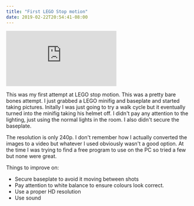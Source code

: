 ```yaml
---
title: "First LEGO Stop motion"
date: 2019-02-22T20:54:41-08:00
---
```


<!--more-->

<div class="youtube-responsive-container">
<iframe  src="https://www.youtube.com/embed/KZDCZosS9Dc" frameborder="0" allow="accelerometer; autoplay; encrypted-media; gyroscope; picture-in-picture" allowfullscreen></iframe></div>

This was my first attempt at LEGO stop motion. This was a pretty bare bones attempt. I just grabbed a LEGO minifig and baseplate and started taking pictures. Initally I was just going to try a walk cycle but it eventually turned into the minifig taking his helmet off. I didn't pay any attention to the lighting, just using the normal lights in the room. I also didn't secure the baseplate.

The resolution is only 240p. I don't remember how I actually converted the images to a video but whatever I used obviously wasn't a good option. At the time I was trying to find a free program to use on the PC so tried a few but none were great.

Things to improve on:

* Secure baseplate to avoid it moving between shots
* Pay attention to white balance to ensure colours look correct. 
* Use a proper HD resolution
* Use sound
